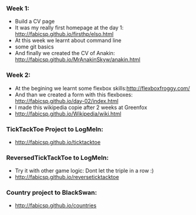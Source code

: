 ### Week 1:

* Build a CV page
* It was my really first homepage at the day 1: http://fabicsp.github.io/firsthp/elso.html
* At this week we learnt about command line 
* some git basics
* And finally we created the CV of Anakin: http://fabicsp.github.io/MrAnakinSkyw/anakin.html

### Week 2: 
* At the begining we learnt some flexbox skills:http://flexboxfroggy.com/
* And than we created a form with this flexboxes: http://fabicsp.github.io/day-02/index.html
* I made this wikipedia copie after 2 weeks at Greenfox
* http://fabicsp.github.io/Wikipedia/wiki.html

### TickTackToe Project to LogMeIn:
* http://fabicsp.github.io/ticktacktoe

### ReversedTickTackToe to LogMeIn:
* Try it with other game logic: Dont let the triple in a row :)
* http://fabicsp.github.io/reverseticktacktoe

### Country project to BlackSwan:
* http://fabicsp.github.io/countries

